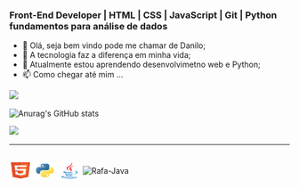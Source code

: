 ### Front-End Developer | HTML | CSS | JavaScript | Git | Python fundamentos para análise de dados

- 👋 Olá, seja bem vindo pode me chamar de Danilo;
- 👀 A tecnologia faz a diferença em minha vida;
- 🌱 Atualmente estou aprendendo desenvolvimetno web e Python;
- 📫 Como chegar até mim ...

<div> 
  <a href="https://www.linkedin.com/in/danilo-barross" target="_blank"><img src="https://img.shields.io/badge/-LinkedIn-%230077B5?style=for-the-badge&logo=linkedin&logoColor=white" target="_blank"></a>
</div>

![Anurag's GitHub stats](https://github-readme-stats.vercel.app/api?username=danilobs2&show_icons=true&theme=highcontrast&include_all_commits=true&count_private=true)
  
<img height="162em" src="https://github-readme-stats.vercel.app/api/top-langs/?username=danilobs2&layout=compact&langs_count=7&theme=white"/>

  
<hr>
  
 <div style="display: inline_block"><br>
  <img align="center" alt="Danilo-HTML" height="30" width="40" src="https://raw.githubusercontent.com/devicons/devicon/master/icons/html5/html5-original.svg">
  <img align="center" alt="Danilo-Python" height="30" width="40" src="https://raw.githubusercontent.com/devicons/devicon/master/icons/python/python-original.svg">
  <img align="center" alt="Rafa-Java" height="30" width="40" src="https://raw.githubusercontent.com/devicons/devicon/master/icons/java/java-original.svg">
  <img align="center" alt="Rafa-Java" height="30" width="40" src="https://cdn.icon-icons.com/icons2/2415/PNG/512/c_original_logo_icon_146611.png">
</div>




